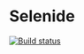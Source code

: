 # Selenide
[![Build status](https://ci.appveyor.com/api/projects/status/vtsgwyiy6qleogwr?svg=true)](https://ci.appveyor.com/project/Mvalerko/selenide)
